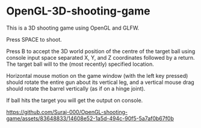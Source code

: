 # OpenGL-3D-shooting-game

This is a 3D shooting game using OpenGL and GLFW.

Press SPACE to shoot.

Press B to accept the 3D world position of the centre of the target ball using console input space separated X, Y, and Z coordinates followed by a return. The target ball will to the (most recently) specified location.

Horizontal mouse motion on the game window (with the left key pressed) should rotate the entire gun about its vertical leg, and a vertical mouse drag should rotate the barrel vertically (as if on a hinge joint).

If ball hits the target you will get the output on console.

https://github.com/Suraj-000/OpenGL-shooting-game/assets/83648833/14608e52-1a5d-494c-90f5-5a7af0b67f0b
